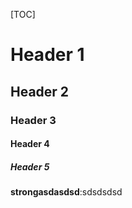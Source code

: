 [TOC]

# Header 1

## Header 2

### Header 3

#### Header 4

##### Header 5


**strongasdasdsd**:sdsdsdsd
